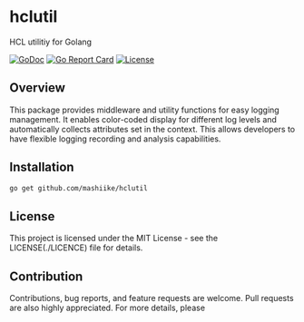 # hclutil
HCL utilitiy for Golang


[![GoDoc](https://godoc.org/github.com/mashiike/hclutil?status.svg)](https://godoc.org/github.com/mashiike/hclutil)
[![Go Report Card](https://goreportcard.com/badge/github.com/mashiike/hclutil)](https://goreportcard.com/report/github.com/mashiike/hclutil)
[![License](https://img.shields.io/badge/License-MIT-blue.svg)](https://opensource.org/licenses/MIT)

## Overview

This package provides middleware and utility functions for easy logging management. It enables color-coded display for different log levels and automatically collects attributes set in the context. This allows developers to have flexible logging recording and analysis capabilities.

## Installation

```bash
go get github.com/mashiike/hclutil
```

## License
This project is licensed under the MIT License - see the LICENSE(./LICENCE) file for details.

## Contribution
Contributions, bug reports, and feature requests are welcome. Pull requests are also highly appreciated. For more details, please
